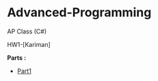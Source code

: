 # Advanced-Programming
AP Class (C#)

HW1-[Kariman]

**Parts :**

* [Part1](https://github.com/MKariman/HW1-Kariman/tree/master/part1)
